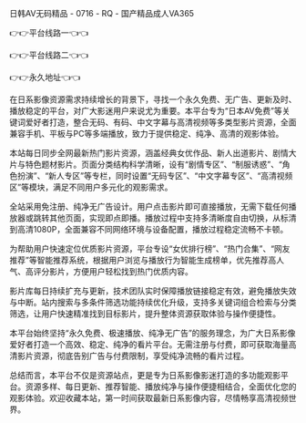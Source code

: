日韩AV无码精品 - 0716 - RQ - 国产精品成人VA365

👉👉平台线路一👈👈

👉👉平台线路二👈👈

👉👉永久地址👈👈

在日系影像资源需求持续增长的背景下，寻找一个永久免费、无广告、更新及时、播放稳定的平台，对广大影迷用户来说尤为重要。本平台专为“日本AV免费”等关键词爱好者打造，整合无码、有码、中文字幕与高清视频等多类型影片资源，全面兼容手机、平板与PC等多端播放，致力于提供稳定、纯净、高清的观影体验。

本站每日同步全网最新热门影片资源，涵盖经典女优作品、新人出道影片、剧情大片与特色题材影片。页面分类结构科学清晰，设有“剧情专区”、“制服诱惑”、“角色扮演”、“新人专区”等专栏，同时设置“无码专区”、“中文字幕专区”、“高清视频区”等模块，满足不同用户多元化的观影需求。

全站采用免注册、纯净无广告设计。用户点击影片即可直接播放，无需下载任何播放器或跳转其他页面，实现即点即播。播放过程中支持多清晰度自由切换，从标清到高清1080P，全面兼容不同网络环境与设备配置，播放过程稳定流畅不卡顿。

为帮助用户快速定位优质影片资源，平台专设“女优排行榜”、“热门合集”、“网友推荐”等智能推荐系统，根据用户浏览与播放行为智能生成榜单，优先推荐高人气、高评分影片，方便用户轻松找到热门优质内容。

影片库每日持续扩充与更新，技术团队实时保障播放链接稳定有效，避免播放失效与中断。站内搜索与多条件筛选功能持续优化升级，支持多关键词组合检索与分类筛选，让用户快速精准找到目标影片，提升整体资源获取体验与操作便捷性。

本平台始终坚持“永久免费、极速播放、纯净无广告”的服务理念，为广大日系影像爱好者打造一个高效、稳定、纯净的看片平台。无需注册与付费，即可获取海量高清影片资源，彻底告别广告与付费限制，享受纯净流畅的看片过程。

总结而言，本平台不仅是资源站点，更是专为日系影像影迷打造的多功能观影平台。资源多样、每日更新、推荐智能、播放纯净与操作便捷相结合，全面优化您的观影体验。欢迎收藏本站，第一时间获取最新日系影像内容，尽情畅享高清视频世界。

